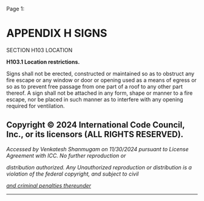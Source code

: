 Page 1:

# APPENDIX H SIGNS

 SECTION H103
 LOCATION

**H103.1 Location restrictions.**

Signs shall not be erected, constructed or maintained so as to obstruct any fire escape or any window or door or opening
used as a means of egress or so as to prevent free passage from one part of a roof to any other part thereof. A sign shall
not be attached in any form, shape or manner to a fire escape, nor be placed in such manner as to interfere with any
opening required for ventilation.


## Copyright © 2024 International Code Council, Inc., or its licensors (ALL RIGHTS RESERVED).

_Accessed by Venkatesh Shanmugam on 11/30/2024 pursuant to License Agreement with ICC. No further reproduction or_

_distribution authorized. Any Unauthorized reproduction or distribution is a violation of the federal copyright, and subject to civil_

_[and criminal penalties thereunder](http://codes.iccsafe.org/content/VACC2021P1/appendix-h-signs#VACC2021P1_AppxH_SecH103)_


-----



